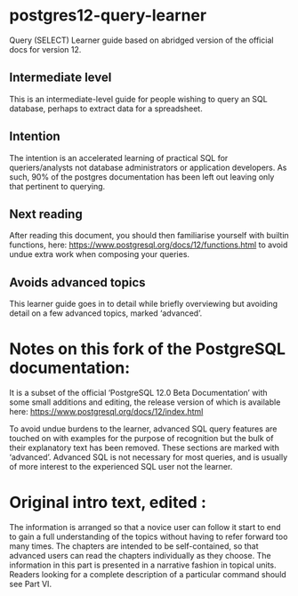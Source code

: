 # postgres12-query-learner

Query (SELECT) Learner guide based on abridged version of the official docs for version 12.

## Intermediate level

This is an intermediate-level guide for people wishing to query an SQL database, perhaps to extract data for a spreadsheet. 

## Intention

The intention is an accelerated learning of practical SQL for queriers/analysts not database administrators or application developers. As such, 90% of the postgres documentation has been left out leaving only that pertinent to querying.

## Next reading

After reading this document, you should then familiarise yourself with builtin functions, here: https://www.postgresql.org/docs/12/functions.html to avoid undue extra work when composing your queries.

## Avoids advanced topics

This learner guide goes in to detail while briefly overviewing but avoiding detail on a few advanced topics, marked ‘advanced’.   

# Notes on this fork of the PostgreSQL documentation:

It is a subset of the official ‘PostgreSQL 12.0 Beta Documentation’ with some small additions and editing, the release version of which is available here: https://www.postgresql.org/docs/12/index.html  

To avoid undue burdens to the learner, advanced SQL query features are touched on with examples for the purpose of recognition but the bulk of their explanatory text has been removed. These sections are marked with ‘advanced’. Advanced SQL is not necessary for most queries, and is usually of more interest to the experienced SQL user not the learner.

# Original intro text, edited :

The information is arranged so that a novice user can follow it start to end to gain a full understanding of the topics without having to refer forward too many times. The chapters are intended to be self-contained, so that advanced users can read the chapters individually as they choose. The information in this part is presented in a narrative fashion in topical units. Readers looking for a complete description of a particular command should see Part VI.


